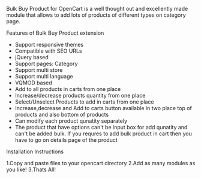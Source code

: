 Bulk Buy Product for Open­Cart is a well thought out and excel­lently made mod­ule that allows to add lots of products of different types on category page.

Features of Bulk Buy Product extension

- Support responsive themes 
- Compatible with SEO URLs
- jQuery based
- Support pages: Category
- Support multi store
- Support multi language
- VQMOD based
- Add to all products in carts from one place
- Increase/decrease products quantity from one place
- Select/Unselect Products to add in carts from one place
- Increase,decrease and Add to carts button available in two place top of products and also bottom of products
- Can modify each product qunatity separately
- The product that have options can't be input box for add qunatity and can't be added bulk. If you requres to add bulk product in cart then you have
  to go on details page of the product
 
Installation Instructions

1.Copy and paste files to your opencart directory
2.Add as many modules as you like!
3.Thats All!
